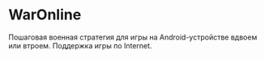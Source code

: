 WarOnline
=========

Пошаговая военная стратегия для игры на Android-устройстве вдвоем или втроем. Поддержка игры по Internet.
